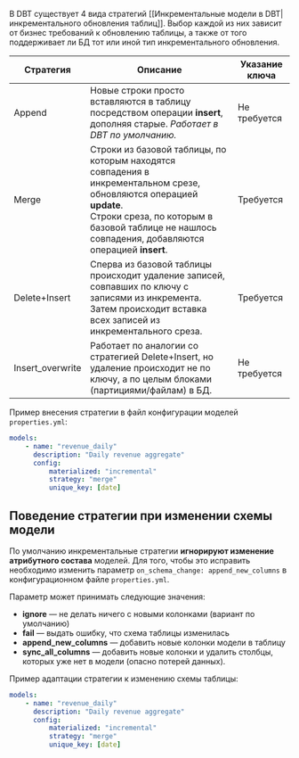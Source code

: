В DBT существует 4 вида стратегий [[Инкрементальные модели в DBT|инкрементального обновления таблиц]]. Выбор каждой из них зависит от бизнес требований к обновлению таблицы, а также от того поддерживает ли БД тот или иной тип инкрементального обновления.

| Стратегия        | Описание                                                                                                                                                                                                                     | Указание ключа |
| ---------------- | ---------------------------------------------------------------------------------------------------------------------------------------------------------------------------------------------------------------------------- | -------------- |
| Append           | Новые строки просто вставляются в таблицу посредством операции **insert**, дополняя старые. *Работает в DBT по умолчанию.*                                                                                                   | Не требуется   |
| Merge            | Строки из базовой таблицы, по которым находятся совпадения в инкрементальном срезе, обновляются операцией **update**.<br>Строки среза, по которым в базовой таблице не нашлось совпадения, добавляются операцией **insert**. | Требуется      |
| Delete+Insert    | Сперва из базовой таблицы происходит удаление записей, совпавших по ключу с записями из инкремента. Затем происходит вставка всех записей из инкрементального среза.                                                         | Требуется      |
| Insert_overwrite | Работает по аналогии со стратегией Delete+Insert, но удаление происходит не по ключу, а по целым блоками (партициями/файлам) в БД.                                                                                           | Не требуется   |

Пример внесения стратегии в файл конфигурации моделей `properties.yml`:
```yml
models:
	- name: "revenue_daily"
	  description: "Daily revenue aggregate"
	  config:
		  materialized: "incremental"
		  strategy: "merge"
		  unique_key: [date]
```


## Поведение стратегии при изменении схемы модели
По умолчанию инкрементальные стратегии **игнорируют изменение атрибутного состава** моделей. Для того, чтобы это исправить необходимо изменить параметр `on_schema_change: append_new_columns` в конфигурационном файле `properties.yml`. 

Параметр может принимать следующие значения:
- **ignore** — не делать ничего с новыми колонками (вариант по умолчанию)
- **fail** — выдать ошибку, что схема таблицы изменилась
- **append_new_columns** — добавить новые колонки модели в таблицу
- **sync_all_columns** — добавить новые колонки и удалить столбцы, которых уже нет в модели (опасно потерей данных).

Пример адаптации стратегии к изменению схемы таблицы: 
```yml
models:
	- name: "revenue_daily"
	  description: "Daily revenue aggregate"
	  config:
		  materialized: "incremental"
		  strategy: "merge"
		  unique_key: [date]
```

